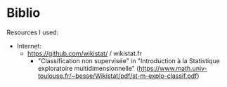 # Biblio
Resources I used:
  - Internet:
    - https://github.com/wikistat/ / wikistat.fr
      - "Classification non supervisée" in "Introduction à la Statistique exploratoire multidimensionnelle" (https://www.math.univ-toulouse.fr/~besse/Wikistat/pdf/st-m-explo-classif.pdf)
